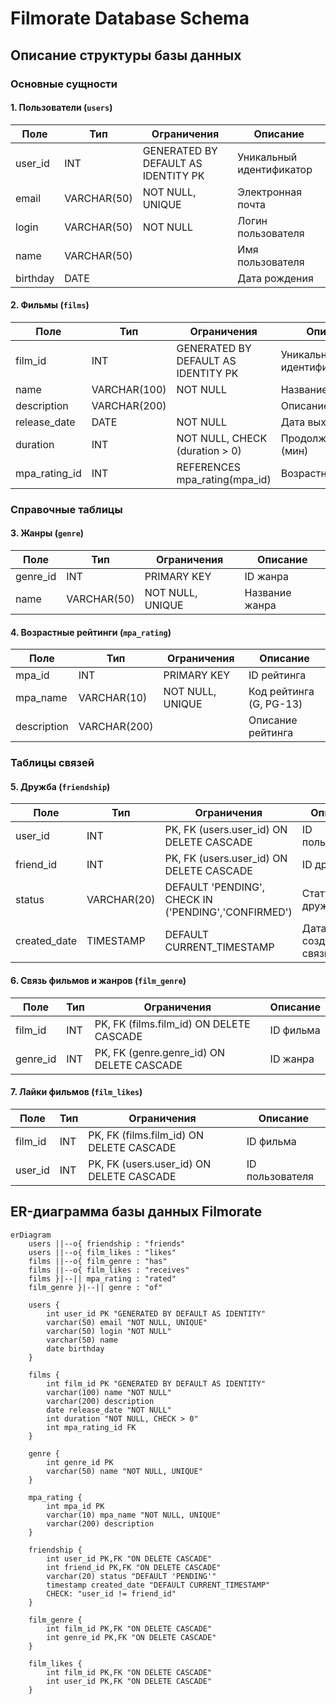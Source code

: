 # Filmorate Database Schema

## Описание структуры базы данных

### Основные сущности

#### 1. Пользователи (`users`)

| Поле       | Тип         | Ограничения                          | Описание                |
|------------|-------------|--------------------------------------|-------------------------|
| user_id    | INT         | GENERATED BY DEFAULT AS IDENTITY PK  | Уникальный идентификатор|
| email      | VARCHAR(50) | NOT NULL, UNIQUE                     | Электронная почта       |
| login      | VARCHAR(50) | NOT NULL                             | Логин пользователя      |
| name       | VARCHAR(50) |                                      | Имя пользователя        |
| birthday   | DATE        |                                      | Дата рождения           |

#### 2. Фильмы (`films`)

| Поле          | Тип          | Ограничения                          | Описание                |
|---------------|--------------|--------------------------------------|-------------------------|
| film_id       | INT          | GENERATED BY DEFAULT AS IDENTITY PK  | Уникальный идентификатор|
| name          | VARCHAR(100) | NOT NULL                             | Название фильма         |
| description   | VARCHAR(200) |                                      | Описание фильма         |
| release_date  | DATE         | NOT NULL                             | Дата выхода             |
| duration      | INT          | NOT NULL, CHECK (duration > 0)       | Продолжительность (мин) |
| mpa_rating_id | INT          | REFERENCES mpa_rating(mpa_id)        | Возрастной рейтинг      |

### Справочные таблицы

#### 3. Жанры (`genre`)

| Поле       | Тип         | Ограничения               | Описание         |
|------------|-------------|---------------------------|------------------|
| genre_id   | INT         | PRIMARY KEY               | ID жанра         |
| name       | VARCHAR(50) | NOT NULL, UNIQUE          | Название жанра   |

#### 4. Возрастные рейтинги (`mpa_rating`)

| Поле         | Тип         | Ограничения               | Описание               |
|--------------|-------------|---------------------------|------------------------|
| mpa_id       | INT         | PRIMARY KEY               | ID рейтинга            |
| mpa_name     | VARCHAR(10) | NOT NULL, UNIQUE          | Код рейтинга (G, PG-13)|
| description  | VARCHAR(200)|                           | Описание рейтинга      |

### Таблицы связей

#### 5. Дружба (`friendship`)

| Поле         | Тип         | Ограничения                              | Описание                |
|--------------|-------------|------------------------------------------|-------------------------|
| user_id      | INT         | PK, FK (users.user_id) ON DELETE CASCADE | ID пользователя         |
| friend_id    | INT         | PK, FK (users.user_id) ON DELETE CASCADE | ID друга                |
| status       | VARCHAR(20) | DEFAULT 'PENDING', CHECK IN ('PENDING','CONFIRMED') | Статус дружбы |
| created_date | TIMESTAMP   | DEFAULT CURRENT_TIMESTAMP                | Дата создания связи     |

#### 6. Связь фильмов и жанров (`film_genre`)

| Поле     | Тип  | Ограничения                              | Описание         |
|----------|------|------------------------------------------|------------------|
| film_id  | INT  | PK, FK (films.film_id) ON DELETE CASCADE | ID фильма        |
| genre_id | INT  | PK, FK (genre.genre_id) ON DELETE CASCADE| ID жанра         |

#### 7. Лайки фильмов (`film_likes`)

| Поле     | Тип  | Ограничения                              | Описание         |
|----------|------|------------------------------------------|------------------|
| film_id  | INT  | PK, FK (films.film_id) ON DELETE CASCADE | ID фильма        |
| user_id  | INT  | PK, FK (users.user_id) ON DELETE CASCADE | ID пользователя  |

## ER-диаграмма базы данных Filmorate

```mermaid
erDiagram
    users ||--o{ friendship : "friends"
    users ||--o{ film_likes : "likes"
    films ||--o{ film_genre : "has"
    films ||--o{ film_likes : "receives"
    films }|--|| mpa_rating : "rated"
    film_genre }|--|| genre : "of"

    users {
        int user_id PK "GENERATED BY DEFAULT AS IDENTITY"
        varchar(50) email "NOT NULL, UNIQUE"
        varchar(50) login "NOT NULL"
        varchar(50) name
        date birthday
    }
    
    films {
        int film_id PK "GENERATED BY DEFAULT AS IDENTITY"
        varchar(100) name "NOT NULL"
        varchar(200) description
        date release_date "NOT NULL"
        int duration "NOT NULL, CHECK > 0"
        int mpa_rating_id FK
    }
    
    genre {
        int genre_id PK
        varchar(50) name "NOT NULL, UNIQUE"
    }
    
    mpa_rating {
        int mpa_id PK
        varchar(10) mpa_name "NOT NULL, UNIQUE"
        varchar(200) description
    }
    
    friendship {
        int user_id PK,FK "ON DELETE CASCADE"
        int friend_id PK,FK "ON DELETE CASCADE"
        varchar(20) status "DEFAULT 'PENDING'"
        timestamp created_date "DEFAULT CURRENT_TIMESTAMP"
        CHECK: "user_id != friend_id"
    }
    
    film_genre {
        int film_id PK,FK "ON DELETE CASCADE"
        int genre_id PK,FK "ON DELETE CASCADE"
    }
    
    film_likes {
        int film_id PK,FK "ON DELETE CASCADE"
        int user_id PK,FK "ON DELETE CASCADE"
    }
